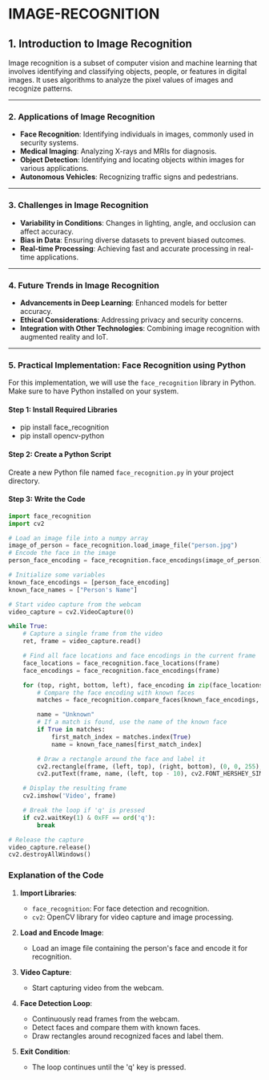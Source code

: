 # IMAGE-RECOGNITION

## 1. Introduction to Image Recognition

Image recognition is a subset of computer vision and machine learning that involves identifying and classifying objects, people, or features in digital images. It uses algorithms to analyze the pixel values of images and recognize patterns.

---

### 2. Applications of Image Recognition

- **Face Recognition**: Identifying individuals in images, commonly used in security systems.
- **Medical Imaging**: Analyzing X-rays and MRIs for diagnosis.
- **Object Detection**: Identifying and locating objects within images for various applications.
- **Autonomous Vehicles**: Recognizing traffic signs and pedestrians.

---

### 3. Challenges in Image Recognition

- **Variability in Conditions**: Changes in lighting, angle, and occlusion can affect accuracy.
- **Bias in Data**: Ensuring diverse datasets to prevent biased outcomes.
- **Real-time Processing**: Achieving fast and accurate processing in real-time applications.

---

### 4. Future Trends in Image Recognition

- **Advancements in Deep Learning**: Enhanced models for better accuracy.
- **Ethical Considerations**: Addressing privacy and security concerns.
- **Integration with Other Technologies**: Combining image recognition with augmented reality and IoT.

---

### 5. Practical Implementation: Face Recognition using Python

For this implementation, we will use the `face_recognition` library in Python. Make sure to have Python installed on your system.

#### Step 1: Install Required Libraries

- pip install face_recognition
- pip install opencv-python

#### Step 2: Create a Python Script

Create a new Python file named `face_recognition.py` in your project directory.

#### Step 3: Write the Code

```python
import face_recognition
import cv2

# Load an image file into a numpy array
image_of_person = face_recognition.load_image_file("person.jpg")
# Encode the face in the image
person_face_encoding = face_recognition.face_encodings(image_of_person)[0]

# Initialize some variables
known_face_encodings = [person_face_encoding]
known_face_names = ["Person's Name"]

# Start video capture from the webcam
video_capture = cv2.VideoCapture(0)

while True:
    # Capture a single frame from the video
    ret, frame = video_capture.read()

    # Find all face locations and face encodings in the current frame
    face_locations = face_recognition.face_locations(frame)
    face_encodings = face_recognition.face_encodings(frame)

    for (top, right, bottom, left), face_encoding in zip(face_locations, face_encodings):
        # Compare the face encoding with known faces
        matches = face_recognition.compare_faces(known_face_encodings, face_encoding)

        name = "Unknown"
        # If a match is found, use the name of the known face
        if True in matches:
            first_match_index = matches.index(True)
            name = known_face_names[first_match_index]

        # Draw a rectangle around the face and label it
        cv2.rectangle(frame, (left, top), (right, bottom), (0, 0, 255), 2)
        cv2.putText(frame, name, (left, top - 10), cv2.FONT_HERSHEY_SIMPLEX, 0.75, (255, 255, 255), 2)

    # Display the resulting frame
    cv2.imshow('Video', frame)

    # Break the loop if 'q' is pressed
    if cv2.waitKey(1) & 0xFF == ord('q'):
        break

# Release the capture
video_capture.release()
cv2.destroyAllWindows()
```

### Explanation of the Code

1. **Import Libraries**:

   - `face_recognition`: For face detection and recognition.
   - `cv2`: OpenCV library for video capture and image processing.

2. **Load and Encode Image**:

   - Load an image file containing the person's face and encode it for recognition.

3. **Video Capture**:

   - Start capturing video from the webcam.

4. **Face Detection Loop**:

   - Continuously read frames from the webcam.
   - Detect faces and compare them with known faces.
   - Draw rectangles around recognized faces and label them.

5. **Exit Condition**:
   - The loop continues until the 'q' key is pressed.
